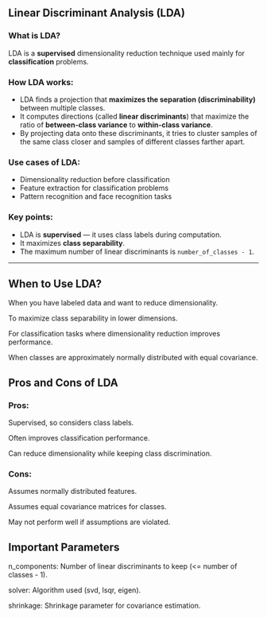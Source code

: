 ## Linear Discriminant Analysis (LDA)

### What is LDA?

LDA is a **supervised** dimensionality reduction technique used mainly for **classification** problems.

### How LDA works:

- LDA finds a projection that **maximizes the separation (discriminability)** between multiple classes.
- It computes directions (called **linear discriminants**) that maximize the ratio of **between-class variance** to **within-class variance**.
- By projecting data onto these discriminants, it tries to cluster samples of the same class closer and samples of different classes farther apart.

### Use cases of LDA:

- Dimensionality reduction before classification
- Feature extraction for classification problems
- Pattern recognition and face recognition tasks

### Key points:

- LDA is **supervised** — it uses class labels during computation.
- It maximizes **class separability**.
- The maximum number of linear discriminants is `number_of_classes - 1`.

---

## When to Use LDA?
When you have labeled data and want to reduce dimensionality.

To maximize class separability in lower dimensions.

For classification tasks where dimensionality reduction improves performance.

When classes are approximately normally distributed with equal covariance.

## Pros and Cons of LDA
### Pros:

Supervised, so considers class labels.

Often improves classification performance.

Can reduce dimensionality while keeping class discrimination.

### Cons:

Assumes normally distributed features.

Assumes equal covariance matrices for classes.

May not perform well if assumptions are violated.

## Important Parameters
n_components: Number of linear discriminants to keep (<= number of classes - 1).

solver: Algorithm used (svd, lsqr, eigen).

shrinkage: Shrinkage parameter for covariance estimation.

